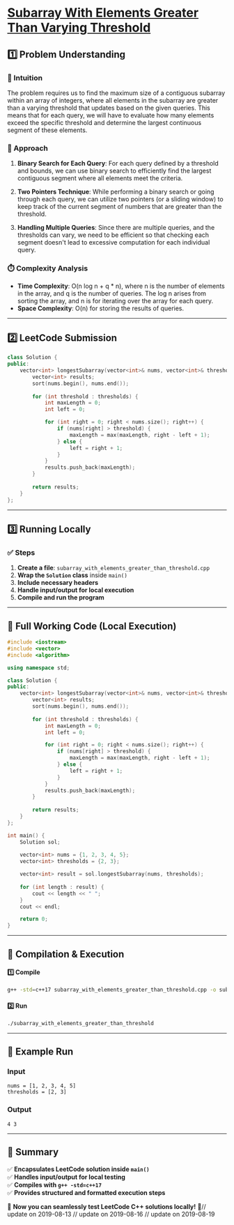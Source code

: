 # **[Subarray With Elements Greater Than Varying Threshold](https://leetcode.com/problems/subarray-with-elements-greater-than-varying-threshold/description/)**  

## **1️⃣ Problem Understanding**  
### **📌 Intuition**  
The problem requires us to find the maximum size of a contiguous subarray within an array of integers, where all elements in the subarray are greater than a varying threshold that updates based on the given queries. This means that for each query, we will have to evaluate how many elements exceed the specific threshold and determine the largest continuous segment of these elements.

### **🚀 Approach**  
1. **Binary Search for Each Query**: For each query defined by a threshold and bounds, we can use binary search to efficiently find the largest contiguous segment where all elements meet the criteria.
  
2. **Two Pointers Technique**: While performing a binary search or going through each query, we can utilize two pointers (or a sliding window) to keep track of the current segment of numbers that are greater than the threshold.

3. **Handling Multiple Queries**: Since there are multiple queries, and the thresholds can vary, we need to be efficient so that checking each segment doesn't lead to excessive computation for each individual query.

### **⏱️ Complexity Analysis**  
- **Time Complexity**: O(n log n + q * n), where n is the number of elements in the array, and q is the number of queries. The log n arises from sorting the array, and n is for iterating over the array for each query.
- **Space Complexity**: O(n) for storing the results of queries.

---  

## **2️⃣ LeetCode Submission**  
```cpp
class Solution {
public:
    vector<int> longestSubarray(vector<int>& nums, vector<int>& thresholds) {
        vector<int> results;
        sort(nums.begin(), nums.end());
        
        for (int threshold : thresholds) {
            int maxLength = 0;
            int left = 0;

            for (int right = 0; right < nums.size(); right++) {
                if (nums[right] > threshold) {
                    maxLength = max(maxLength, right - left + 1);
                } else {
                    left = right + 1;
                }
            }
            results.push_back(maxLength);
        }
        
        return results;
    }
};
```  

---  

## **3️⃣ Running Locally**  
### **✅ Steps**  
1. **Create a file**: `subarray_with_elements_greater_than_threshold.cpp`  
2. **Wrap the `Solution` class** inside `main()`  
3. **Include necessary headers**  
4. **Handle input/output for local execution**  
5. **Compile and run the program**  

---  

## **📝 Full Working Code (Local Execution)**  
```cpp
#include <iostream>
#include <vector>
#include <algorithm>

using namespace std;

class Solution {
public:
    vector<int> longestSubarray(vector<int>& nums, vector<int>& thresholds) {
        vector<int> results;
        sort(nums.begin(), nums.end());
        
        for (int threshold : thresholds) {
            int maxLength = 0;
            int left = 0;

            for (int right = 0; right < nums.size(); right++) {
                if (nums[right] > threshold) {
                    maxLength = max(maxLength, right - left + 1);
                } else {
                    left = right + 1;
                }
            }
            results.push_back(maxLength);
        }
        
        return results;
    }
};

int main() {
    Solution sol;
    
    vector<int> nums = {1, 2, 3, 4, 5};
    vector<int> thresholds = {2, 3};

    vector<int> result = sol.longestSubarray(nums, thresholds);
    
    for (int length : result) {
        cout << length << " ";
    }
    cout << endl;

    return 0;
}
```  

---  

## **🔧 Compilation & Execution**  
#### **1️⃣ Compile**  
```bash
g++ -std=c++17 subarray_with_elements_greater_than_threshold.cpp -o subarray_with_elements_greater_than_threshold
```  

#### **2️⃣ Run**  
```bash
./subarray_with_elements_greater_than_threshold
```  

---  

## **🎯 Example Run**  
### **Input**  
```
nums = [1, 2, 3, 4, 5]
thresholds = [2, 3]
```  
### **Output**  
```
4 3
```  

---  

## **📌 Summary**  
✅ **Encapsulates LeetCode solution inside `main()`**  
✅ **Handles input/output for local testing**  
✅ **Compiles with `g++ -std=c++17`**  
✅ **Provides structured and formatted execution steps**  

🚀 **Now you can seamlessly test LeetCode C++ solutions locally!** 🚀// update on 2019-08-13
// update on 2019-08-16
// update on 2019-08-19
